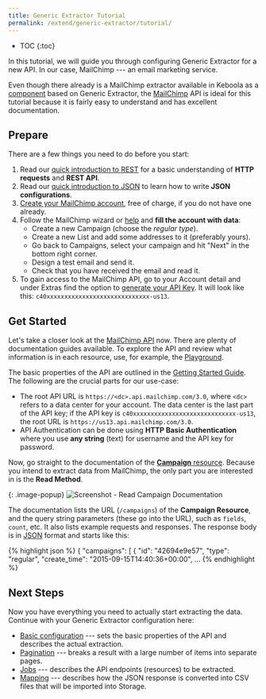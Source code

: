 ```yaml
---
title: Generic Extractor Tutorial
permalink: /extend/generic-extractor/tutorial/
---
```


* TOC
{:toc}

In this tutorial, we will guide you through configuring Generic Extractor for a new API.
In our case, MailChimp --- an email marketing service.

Even though there already is a MailChimp extractor available in Keboola as a
[component](/extend/generic-extractor/publish/) based on Generic Extractor,
the [MailChimp](https://mailchimp.com/) API is ideal for this tutorial because it is fairly
easy to understand and has excellent documentation.

## Prepare
There are a few things you need to do before you start:

1. Read our [quick introduction to REST](/extend/generic-extractor/tutorial/rest/) for a basic understanding of
**HTTP requests** and **REST API**.
2. Read our [quick introduction to JSON](/extend/generic-extractor/tutorial/json/) to learn how to write **JSON
configurations**.
3. [Create your MailChimp account](https://login.mailchimp.com/signup/), free of charge, if you do not have one
already.
4. Follow the MailChimp wizard or [help](https://us13.admin.mailchimp.com/campaigns/) and **fill the account with
data**:
	- Create a new Campaign (choose the *regular type*).
	- Create a new List and add some addresses to it (preferably yours).
	- Go back to Campaigns, select your campaign and hit "Next" in the bottom right corner.
	- Design a test email and send it.
	- Check that you have received the email and read it.
5. To gain access to the MailChimp API, go to your Account detail and under Extras find the option to
[generate your API Key](https://mailchimp.com/help/about-api-keys/#Find-or-Generate-Your-API-Key).
It will look like this: `c40xxxxxxxxxxxxxxxxxxxxxxxxxxxxx-us13`.

## Get Started
Let's take a closer look at the [MailChimp API](https://mailchimp.com/developer/) now.
There are plenty of documentation guides available. To explore the API and review what information is in
each resource, use, for example, the [Playground](https://us1.api.mailchimp.com/playground/).

The basic properties of the API are outlined in the
[Getting Started Guide](https://mailchimp.com/developer/guides/get-started-with-mailchimp-api-3/#resources).
The following are the crucial parts for our use-case:

- The root API URL is `https://<dc>.api.mailchimp.com/3.0`, where `<dc>` refers to a data center for your
account. The data center is the last part of the API key; if the API key is
`c40xxxxxxxxxxxxxxxxxxxxxxxxxxxxx-us13`, the root URL is `https://us13.api.mailchimp.com/3.0`.
- API Authentication can be done using **HTTP Basic Authentication** where you use **any string** (text) for
username and the API key for password.

Now, go straight to the documentation of the
[**Campaign** resource](https://mailchimp.com/developer/reference/campaigns/).
Because you intend to extract data from MailChimp, the only part you are interested in is the **Read Method**.

{: .image-popup}
![Screenshot - Read Campaign Documentation](/extend/generic-extractor/tutorial/mailchimp-api-docs-1.png)

The documentation lists the URL (`/campaigns`) of the **Campaign Resource**, and the query string
parameters (these go into the URL), such as `fields`, `count`, etc. It also lists example
requests and responses. The response body is in [JSON](/extend/generic-extractor/tutorial/json) format and starts like this:

{% highlight json %}
{
  "campaigns": [
    {
      "id": "42694e9e57",
      "type": "regular",
      "create_time": "2015-09-15T14:40:36+00:00",
      ...
{% endhighlight %}

## Next Steps
Now you have everything you need to actually start extracting the data. Continue with your Generic Extractor
configuration here:

- [Basic configuration](/extend/generic-extractor/tutorial/basic/) --- sets the basic properties of the API and describes the actual extraction.
- [Pagination](/extend/generic-extractor/tutorial/pagination/) --- breaks a result with a
		large number of items into separate pages.
- [Jobs](/extend/generic-extractor/tutorial/jobs/) --- describes the API endpoints
		(resources) to be extracted.
- [Mapping](/extend/generic-extractor/tutorial/mapping/) --- describes how the JSON
		response is converted into CSV files that will be imported into Storage.